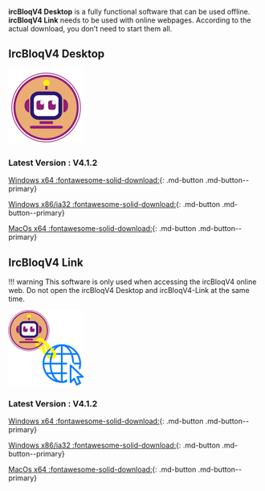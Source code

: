 **ircBloqV4 Desktop** is a fully functional software that can be used offline. **ircBloqV4 Link** needs to be used with online webpages. According to the actual download, you don’t need to start them all.

## IrcBloqV4 Desktop

![](assets/IrcBloq.png)

### Latest Version : V4.1.2

[Windows x64 :fontawesome-solid-download:](https://github.com/ircbloqcc/ircbloq-releases/releases/download/V4.1.2/ircBloqV4Desktop-4.1.2-win-x64.zip){: .md-button  .md-button--primary}

[Windows x86/ia32 :fontawesome-solid-download:](https://github.com/ircbloqcc/ircbloq-releases/releases/download/V4.1.2/ircBloqV4Desktop-4.1.2-win-x86.zip){: .md-button  .md-button--primary}

[MacOs x64 :fontawesome-solid-download:](https://github.com/ircbloqcc/ircbloq-releases/releases/download/V4.1.2/ircBloqV4Desktop-4.1.2-mac.zip){: .md-button  .md-button--primary}

## IrcBloqV4 Link

!!! warning
    This software is only used when accessing the ircBloqV4 online web. Do not open the ircBloqV4 Desktop and ircBloqV4-Link at the same time.

![](assets/IrcBloq-Link.png) 

### Latest Version : V4.1.2

[Windows x64 :fontawesome-solid-download:](https://github.com/ircbloqcc/ircbloq-link-releases/releases/download/V4.1.2/ircBloqV4Desktop-V4.1.2-win-x64.zip){: .md-button  .md-button--primary}

[Windows x86/ia32 :fontawesome-solid-download:](https://github.com/ircbloqcc/ircbloq-link-releases/releases/download/V4.1.2/ircBloqV4Desktop-V4.1.2-win-x86.zip){: .md-button  .md-button--primary}

[MacOs x64 :fontawesome-solid-download:](https://github.com/ircbloqcc/ircbloq-link-releases/releases/download/V4.1.2/ircBloqV4Desktop-V4.1.2-mac.zip){: .md-button  .md-button--primary}
